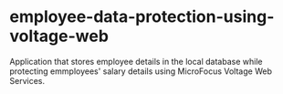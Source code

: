 # employee-data-protection-using-voltage-web
 Application that stores employee details in the local database while protecting emmployees' salary details using MicroFocus Voltage Web Services.
